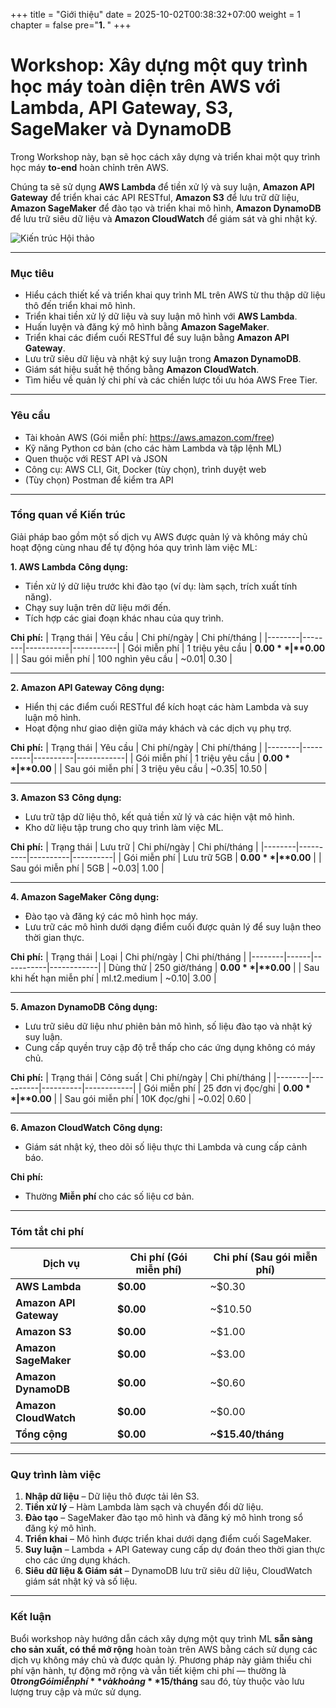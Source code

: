 +++
title = "Giới thiệu"
date = 2025-10-02T00:38:32+07:00
weight = 1
chapter = false
pre="<b>1. </b>"
+++

# Workshop: Xây dựng một quy trình học máy toàn diện trên AWS với Lambda, API Gateway, S3, SageMaker và DynamoDB

Trong Workshop này, bạn sẽ học cách xây dựng và triển khai một quy trình học máy **to-end** hoàn chỉnh trên AWS.

Chúng ta sẽ sử dụng **AWS Lambda** để tiền xử lý và suy luận, **Amazon API Gateway** để triển khai các API RESTful, **Amazon S3** để lưu trữ dữ liệu, **Amazon SageMaker** để đào tạo và triển khai mô hình, **Amazon DynamoDB** để lưu trữ siêu dữ liệu và **Amazon CloudWatch** để giám sát và ghi nhật ký.

![Kiến trúc Hội thảo](/images/an%20automated%20Machine%20Learning%20(ML)%20pipeline%20system%20on%20AWS.drawio%20(1).svg)

---

### Mục tiêu

- Hiểu cách thiết kế và triển khai quy trình ML trên AWS từ thu thập dữ liệu thô đến triển khai mô hình.
- Triển khai tiền xử lý dữ liệu và suy luận mô hình với **AWS Lambda**.
- Huấn luyện và đăng ký mô hình bằng **Amazon SageMaker**.
- Triển khai các điểm cuối RESTful để suy luận bằng **Amazon API Gateway**.
- Lưu trữ siêu dữ liệu và nhật ký suy luận trong **Amazon DynamoDB**.
- Giám sát hiệu suất hệ thống bằng **Amazon CloudWatch**.
- Tìm hiểu về quản lý chi phí và các chiến lược tối ưu hóa AWS Free Tier.

---

### Yêu cầu

- Tài khoản AWS (Gói miễn phí: https://aws.amazon.com/free)
- Kỹ năng Python cơ bản (cho các hàm Lambda và tập lệnh ML)
- Quen thuộc với REST API và JSON
- Công cụ: AWS CLI, Git, Docker (tùy chọn), trình duyệt web
- (Tùy chọn) Postman để kiểm tra API

---

### Tổng quan về Kiến trúc

Giải pháp bao gồm một số dịch vụ AWS được quản lý và không máy chủ hoạt động cùng nhau để tự động hóa quy trình làm việc ML:

**1. AWS Lambda**
**Công dụng:**
- Tiền xử lý dữ liệu trước khi đào tạo (ví dụ: làm sạch, trích xuất tính năng).
- Chạy suy luận trên dữ liệu mới đến.
- Tích hợp các giai đoạn khác nhau của quy trình.

**Chi phí:**
| Trạng thái | Yêu cầu | Chi phí/ngày | Chi phí/tháng |
|--------|--------|-----------|-----------|
| Gói miễn phí | 1 triệu yêu cầu | **$0.00** | **$0.00** |
| Sau gói miễn phí | 100 nghìn yêu cầu | ~$0.01 | ~$0.30 |

---

**2. Amazon API Gateway**
**Công dụng:**
- Hiển thị các điểm cuối RESTful để kích hoạt các hàm Lambda và suy luận mô hình.
- Hoạt động như giao diện giữa máy khách và các dịch vụ phụ trợ.

**Chi phí:**
| Trạng thái | Yêu cầu | Chi phí/ngày | Chi phí/tháng |
|--------|----------|----------|------------|
| Gói miễn phí | 1 triệu yêu cầu | **$0.00** | **$0.00** |
| Sau gói miễn phí | 3 triệu yêu cầu | ~$0.35 | ~$10.50 |

---

**3. Amazon S3**
**Công dụng:**
- Lưu trữ tập dữ liệu thô, kết quả tiền xử lý và các hiện vật mô hình.
- Kho dữ liệu tập trung cho quy trình làm việc ML.

**Chi phí:**
| Trạng thái | Lưu trữ | Chi phí/ngày | Chi phí/tháng |
|--------|----------|----------|----------|
| Gói miễn phí | Lưu trữ 5GB | **$0.00** | **$0.00** |
| Sau gói miễn phí | 5GB | ~$0.03 | ~$1.00 |

---

**4. Amazon SageMaker**
**Công dụng:**
- Đào tạo và đăng ký các mô hình học máy.
- Lưu trữ các mô hình dưới dạng điểm cuối được quản lý để suy luận theo thời gian thực.

**Chi phí:**
| Trạng thái | Loại | Chi phí/ngày | Chi phí/tháng |
|--------|------|-----------|------------|
| Dùng thử | 250 giờ/tháng | **$0.00** | **$0.00** |
| Sau khi hết hạn miễn phí | ml.t2.medium | ~$0.10 | ~$3.00 |

---

**5. Amazon DynamoDB**
**Công dụng:**
- Lưu trữ siêu dữ liệu như phiên bản mô hình, số liệu đào tạo và nhật ký suy luận.
- Cung cấp quyền truy cập độ trễ thấp cho các ứng dụng không có máy chủ.

**Chi phí:**
| Trạng thái | Công suất | Chi phí/ngày | Chi phí/tháng |
|--------|----------|----------|------------|
| Gói miễn phí | 25 đơn vị đọc/ghi | **$0.00** | **$0.00** |
| Sau gói miễn phí | 10K đọc/ghi | ~$0.02 | ~$0.60 |

---

**6. Amazon CloudWatch**
**Công dụng:**
- Giám sát nhật ký, theo dõi số liệu thực thi Lambda và cung cấp cảnh báo.

**Chi phí:**
- Thường **Miễn phí** cho các số liệu cơ bản.

---

### Tóm tắt chi phí

| Dịch vụ | Chi phí (Gói miễn phí) | Chi phí (Sau gói miễn phí) |
|--------|---------------------|------------------------|
| **AWS Lambda** | **$0.00** | ~$0.30 |
| **Amazon API Gateway** | **$0.00** | ~$10.50 |
| **Amazon S3** | **$0.00** | ~$1.00 |
| **Amazon SageMaker** | **$0.00** | ~$3.00 |
| **Amazon DynamoDB** | **$0.00** | ~$0.60 |
| **Amazon CloudWatch** | **$0.00** | ~$0.00 |
| **Tổng cộng** | **$0.00** | **~$15.40/tháng** |

---

### Quy trình làm việc

1. **Nhập dữ liệu** – Dữ liệu thô được tải lên S3.
2. **Tiền xử lý** – Hàm Lambda làm sạch và chuyển đổi dữ liệu.
3. **Đào tạo** – SageMaker đào tạo mô hình và đăng ký mô hình trong sổ đăng ký mô hình.
4. **Triển khai** – Mô hình được triển khai dưới dạng điểm cuối SageMaker.
5. **Suy luận** – Lambda + API Gateway cung cấp dự đoán theo thời gian thực cho các ứng dụng khách.
6. **Siêu dữ liệu & Giám sát** – DynamoDB lưu trữ siêu dữ liệu, CloudWatch giám sát nhật ký và số liệu.

---

### Kết luận

Buổi workshop này hướng dẫn cách xây dựng một quy trình ML **sẵn sàng cho sản xuất, có thể mở rộng** hoàn toàn trên AWS bằng cách sử dụng các dịch vụ không máy chủ và được quản lý.
Phương pháp này giảm thiểu chi phí vận hành, tự động mở rộng và vẫn tiết kiệm chi phí — thường là **$0 trong Gói miễn phí** và khoảng **$15/tháng** sau đó, tùy thuộc vào lưu lượng truy cập và mức sử dụng.


